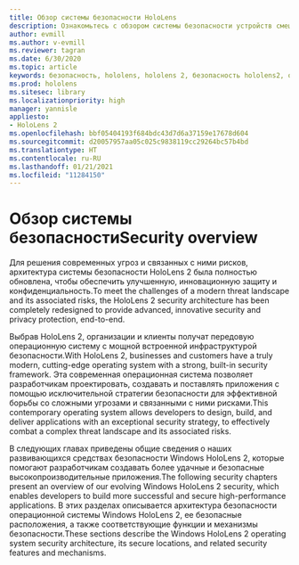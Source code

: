 ```yaml
---
title: Обзор системы безопасности HoloLens
description: Ознакомьтесь с обзором системы безопасности устройств смешанной реальности HoloLens.
author: evmill
ms.author: v-evmill
ms.reviewer: tagran
ms.date: 6/30/2020
ms.topic: article
keywords: безопасность, hololens, hololens 2, безопасность hololens2, обзор системы безопасности
ms.prod: hololens
ms.sitesec: library
ms.localizationpriority: high
manager: yannisle
appliesto:
- HoloLens 2
ms.openlocfilehash: bbf05404193f684bdc43d7d6a37159e17678d604
ms.sourcegitcommit: d20057957aa05c025c9838119cc29264bc57b4bd
ms.translationtype: HT
ms.contentlocale: ru-RU
ms.lasthandoff: 01/21/2021
ms.locfileid: "11284150"
---
```

# <span data-ttu-id="6f5b4-104">Обзор системы безопасности</span><span class="sxs-lookup"><span data-stu-id="6f5b4-104">Security overview</span></span>

<span data-ttu-id="6f5b4-105">Для решения современных угроз и связанных с ними рисков, архитектура системы безопасности HoloLens 2 была полностью обновлена, чтобы обеспечить улучшенную, инновационную защиту и конфиденциальность.</span><span class="sxs-lookup"><span data-stu-id="6f5b4-105">To meet the challenges of a modern threat landscape and its associated risks, the HoloLens 2 security architecture has been completely redesigned to provide advanced, innovative security and privacy protection, end-to-end.</span></span>

<span data-ttu-id="6f5b4-106">Выбрав HoloLens 2, организации и клиенты получат передовую операционную систему с мощной встроенной инфраструктурой безопасности.</span><span class="sxs-lookup"><span data-stu-id="6f5b4-106">With HoloLens 2, businesses and customers have a truly modern, cutting-edge operating system with a strong, built-in security framework.</span></span> <span data-ttu-id="6f5b4-107">Эта современная операционная система позволяет разработчикам проектировать, создавать и поставлять приложения с помощью исключительной стратегии безопасности для эффективной борьбы со сложными угрозами и связанными с ними рисками.</span><span class="sxs-lookup"><span data-stu-id="6f5b4-107">This contemporary operating system allows developers to design, build, and deliver applications with an exceptional security strategy, to effectively combat a complex threat landscape and its associated risks.</span></span> 

<span data-ttu-id="6f5b4-108">В следующих главах приведены общие сведения о наших развивающихся средствах безопасности Windows HoloLens 2, которые помогают разработчикам создавать более удачные и безопасные высокопроизводительные приложения.</span><span class="sxs-lookup"><span data-stu-id="6f5b4-108">The following security chapters present an overview of our evolving Windows HoloLens 2 security, which enables developers to build more successful and secure high-performance applications.</span></span> <span data-ttu-id="6f5b4-109">В этих разделах описывается архитектура безопасности операционной системы Windows HoloLens 2, ее безопасные расположения, а также соответствующие функции и механизмы безопасности.</span><span class="sxs-lookup"><span data-stu-id="6f5b4-109">These sections describe the Windows HoloLens 2 operating system security architecture, its secure locations, and related security features and mechanisms.</span></span>
